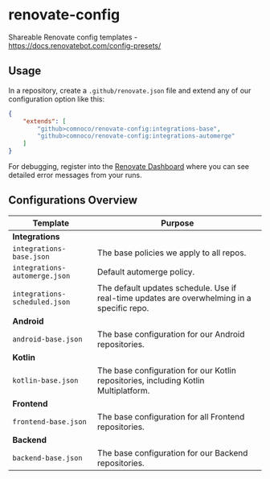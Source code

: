 # renovate-config

Shareable Renovate config templates - https://docs.renovatebot.com/config-presets/

## Usage

In a repository, create a `.github/renovate.json` file and extend any of our configuration option like this:

```json
{
    "extends": [
        "github>comnoco/renovate-config:integrations-base",
        "github>comnoco/renovate-config:integrations-automerge"
    ]
}
```

For debugging, register into the [Renovate Dashboard](https://app.renovatebot.com/dashboard) where you can see detailed error messages from your runs.

## Configurations Overview

| Template                      | Purpose                                                                                     |
| ----------------------------- | ------------------------------------------------------------------------------------------- |
| **Integrations**              |                                                                                             |
| `integrations-base.json`      | The base policies we apply to all repos.                                                    |
| `integrations-automerge.json` | Default automerge policy.                                                                   |
| `integrations-scheduled.json` | The default updates schedule. Use if real-time updates are overwhelming in a specific repo. |
| **Android**                   |                                                                                             |
| `android-base.json`           | The base configuration for our Android repositories.                                        |
| **Kotlin**                    |                                                                                             |
| `kotlin-base.json`            | The base configuration for our Kotlin repositories, including Kotlin Multiplatform.         |
| **Frontend**                  |                                                                                             |
| `frontend-base.json`          | The base configuration for all Frontend repositories.                                       |
| **Backend**                   |                                                                                             |
| `backend-base.json`           | The base configuration for our Backend repositories.                                       |
